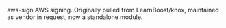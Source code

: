 aws-sign
AWS signing. Originally pulled from LearnBoost/knox, maintained as vendor in request, now a standalone module.
